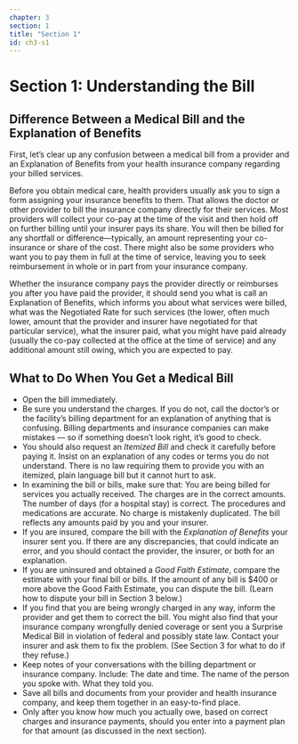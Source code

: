 ```yaml
---
chapter: 3
section: 1
title: "Section 1"
id: ch3-s1
---
```


# Section 1: Understanding the Bill

## Difference Between a Medical Bill and the Explanation of Benefits

First, let’s clear up any confusion between a medical bill from a provider and an Explanation of Benefits from your health insurance company regarding your billed services.

Before you obtain medical care, health providers usually ask you to sign a form assigning your insurance benefits to them. That allows the doctor or other provider to bill the insurance company directly for their services. Most providers will collect your co-pay at the time of the visit and then hold off on further billing until your insurer pays its share. You will then be billed for any shortfall or difference—typically, an amount representing your co-insurance or share of the cost. There might also be some providers who want you to pay them in full at the time of service, leaving you to seek reimbursement in whole or in part from your insurance company.

Whether the insurance company pays the provider directly or reimburses you after you have paid the provider, it should send you what is call an Explanation of Benefits, which informs you about what services were billed, what was the Negotiated Rate for such services (the lower, often much lower, amount that the provider and insurer have negotiated for that particular service), what the insurer paid, what you might have paid already (usually the co-pay collected at the office at the time of service) and any additional amount still owing, which you are expected to pay.

## What to Do When You Get a Medical Bill

- Open the bill immediately.
- Be sure you understand the charges. If you do not, call the doctor’s or the facility’s billing department for an explanation of anything that is confusing. Billing departments and insurance companies can make mistakes — so if something doesn’t look right, it’s good to check.
- You should also request an _Itemized Bill_ and check it carefully before paying it. Insist on an explanation of any codes or terms you do not understand. There is no law requiring them to provide you with an itemized, plain language bill but it cannot hurt to ask.
- In examining the bill or bills, make sure that: You are being billed for services you actually received. The charges are in the correct amounts. The number of days (for a hospital stay) is correct. The procedures and medications are accurate. No charge is mistakenly duplicated. The bill reflects any amounts paid by you and your insurer.
- If you are insured, compare the bill with the _Explanation of Benefits_ your insurer sent you. If there are any discrepancies, that could indicate an error, and you should contact the provider, the insurer, or both for an explanation.
- If you are uninsured and obtained a _Good Faith Estimate_, compare the estimate with your final bill or bills. If the amount of any bill is $400 or more above the Good Faith Estimate, you can dispute the bill. (Learn how to dispute your bill in Section 3 below.)
- If you find that you are being wrongly charged in any way, inform the provider and get them to correct the bill. You might also find that your insurance company wrongfully denied coverage or sent you a Surprise Medical Bill in violation of federal and possibly state law. Contact your insurer and ask them to fix the problem. (See Section 3 for what to do if they refuse.)
- Keep notes of your conversations with the billing department or insurance company. Include: The date and time. The name of the person you spoke with. What they told you.
- Save all bills and documents from your provider and health insurance company, and keep them together in an easy-to-find place.
- Only after you know how much you actually owe, based on correct charges and insurance payments, should you enter into a payment plan for that amount (as discussed in the next section).
